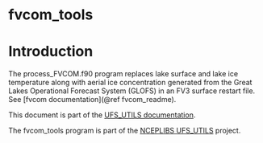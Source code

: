 
# fvcom_tools

# Introduction

The process_FVCOM.f90 program replaces lake surface and lake ice
temperature along with aerial ice concentration generated from the
Great Lakes Operational Forecast System (GLOFS) in an FV3 surface
restart file. See [fvcom documentation](@ref fvcom_readme).

This document is part of the <a href="../index.html">UFS_UTILS
documentation</a>.

The fvcom_tools program is part of the [NCEPLIBS
UFS_UTILS](https://github.com/NOAA-EMC/UFS_UTILS) project.




